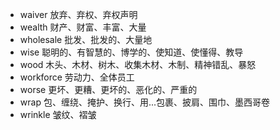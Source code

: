 - waiver 放弃、弃权、弃权声明
- wealth 财产、财富、丰富、大量
- wholesale 批发、批发的、大量地
- wise 聪明的、有智慧的、博学的、使知道、使懂得、教导
- wood 木头、木材、树木、收集木材、木制、精神错乱、暴怒
- workforce 劳动力、全体员工
- worse 更坏、更糟、更坏的、恶化的、严重的
- wrap 包、缠绕、掩护、换行、用...包裹、披肩、围巾、墨西哥卷
- wrinkle 皱纹、褶皱